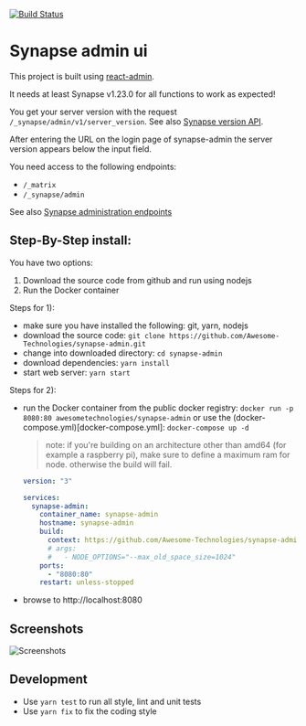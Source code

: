 [![Build Status](https://travis-ci.org/Awesome-Technologies/synapse-admin.svg?branch=master)](https://travis-ci.org/Awesome-Technologies/synapse-admin)

# Synapse admin ui

This project is built using [react-admin](https://marmelab.com/react-admin/).

It needs at least Synapse v1.23.0 for all functions to work as expected!

You get your server version with the request `/_synapse/admin/v1/server_version`.
See also [Synapse version API](https://github.com/matrix-org/synapse/blob/develop/docs/admin_api/version_api.rst).

After entering the URL on the login page of synapse-admin the server version appears below the input field.

You need access to the following endpoints:

- `/_matrix`
- `/_synapse/admin`

See also [Synapse administration endpoints](https://github.com/matrix-org/synapse/blob/develop/docs/reverse_proxy.md#synapse-administration-endpoints)

## Step-By-Step install:

You have two options:

1.  Download the source code from github and run using nodejs
2.  Run the Docker container

Steps for 1):

- make sure you have installed the following: git, yarn, nodejs
- download the source code: `git clone https://github.com/Awesome-Technologies/synapse-admin.git`
- change into downloaded directory: `cd synapse-admin`
- download dependencies: `yarn install`
- start web server: `yarn start`

Steps for 2):

- run the Docker container from the public docker registry: `docker run -p 8080:80 awesometechnologies/synapse-admin` or use the (docker-compose.yml)[docker-compose.yml]: `docker-compose up -d`

  > note: if you're building on an architecture other than amd64 (for example a raspberry pi), make sure to define a maximum ram for node. otherwise the build will fail.

  ```yml
  version: "3"

  services:
    synapse-admin:
      container_name: synapse-admin
      hostname: synapse-admin
      build:
        context: https://github.com/Awesome-Technologies/synapse-admin.git
        # args:
        #   - NODE_OPTIONS="--max_old_space_size=1024"
      ports:
        - "8080:80"
      restart: unless-stopped
  ```

- browse to http://localhost:8080

## Screenshots

![Screenshots](./screenshots.jpg)

## Development

- Use `yarn test` to run all style, lint and unit tests
- Use `yarn fix` to fix the coding style
